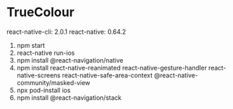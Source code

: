# TrueColour

react-native-cli: 2.0.1
react-native: 0.64.2

1. npm start 
2. react-native run-ios
3. npm install @react-navigation/native
4. npm install react-native-reanimated react-native-gesture-handler react-native-screens react-native-safe-area-context @react-native-community/masked-view
5. npx pod-install ios
6. npm install @react-navigation/stack


